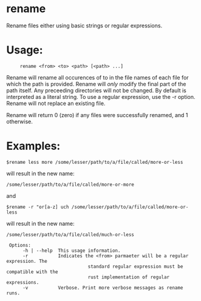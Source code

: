# rename
Rename files either using basic strings or regular expressions.

# Usage:
         rename <from> <to> <path> [<path> ...]
     
Rename will rename all occurences of <from> to <to> in the file names of each file for which the path is provided. Rename will *only* modify the final part of the path itself. Any preceeding directories will not be changed. By default <from> is interpreted as a literal string. To use a regular expression, use the -r option. Rename will not replace an existing file.
     
Rename will return 0 (zero) if any files were successfully renamed, and 1 otherwise.
     
# Examples:
```
$rename less more /some/lesser/path/to/a/file/called/more-or-less
```
will result in the new name:
```
/some/lesser/path/to/a/file/called/more-or-more
```
and
```
$rename -r "or[a-z] uch /some/lesser/path/to/a/file/called/more-or-less
```
will result in the new name:
```
/some/lesser/path/to/a/file/called/much-or-less	
```
     
     Options:
          -h | --help  This usage information.
          -r           Indicates the <from> parmaeter will be a regular expression. The
                                  standard regular expression must be compatible with the
                                  rust implementation of regular expressions.
          -v           Verbose. Print more verbose messages as rename runs.
